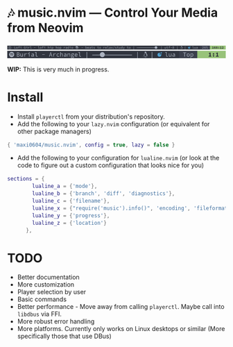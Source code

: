 # 🎶 music.nvim — Control Your Media from Neovim
![Screenshot of lualine with the plugin showing lofi beats from YouTube](https://raw.githubusercontent.com/maxi0604/music.nvim-images/main/screenshot2.png)
![Screenshot of lualine with the plugin showing Burial - Archangel from Spotify](https://raw.githubusercontent.com/maxi0604/music.nvim-images/main/screenshot3.png)

**WIP:** This is very much in progress.

# Install

- Install `playerctl` from your distribution's repository.
- Add the following to your `lazy.nvim` configuration (or equivalent for other package managers)
```lua
{ 'maxi0604/music.nvim', config = true, lazy = false }
```
- Add the following to your configuration for `lualine.nvim` (or look at the code to figure out a custom configuration that looks nice for you)
```lua
sections = {
        lualine_a = {'mode'},
        lualine_b = {'branch', 'diff', 'diagnostics'},
        lualine_c = {'filename'},
        lualine_x = {"require('music').info()", 'encoding', 'fileformat', 'filetype'},
        lualine_y = {'progress'},
        lualine_z = {'location'}
      },
```

# TODO
- Better documentation
- More customization
- Player selection by user
- Basic commands
- Better performance - Move away from calling `playerctl`. Maybe call into `libdbus` via FFI.
- More robust error handling
- More platforms. Currently only works on Linux desktops or similar (More specifically those that use DBus)
